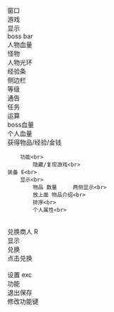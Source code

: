 

窗口<br>
    游戏<br>
        显示<br>
            boss bar <br>
            人物血量<br>
            怪物<br>
            人物光环<br>
            经验条<br>
            侧边栏<br>
                等级<br>
                通告<br>
                任务<br>
        运算<br>
            boss血量 <br>
            个人血量<br>
            获得物品/经验/金钱<br>

        功能<br>
            隐藏/复现游戏<br>
    装备 E<br>
        显示<br>
            物品 数量     两侧显示<br>
            放上面 物品介绍<br>
            排序<br>
            个人属性<br>
        
<br>
    兑换商人 R<br>
        显示<br>
            兑换<br>
            点击兑换<br>
<br>
    设置 exc<br> 
        功能<br>
            退出保存<br>
            修改功能键<br>
